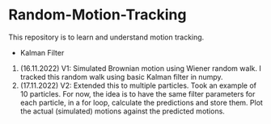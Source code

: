 # Random-Motion-Tracking
This repository is to learn and understand motion tracking. 

* Kalman Filter

1. (16.11.2022) V1: Simulated Brownian motion using Wiener random walk. I tracked this random walk using basic Kalman filter in numpy.
2. (17.11.2022) V2: Extended this to multiple particles. Took an example of 10 particles. For now, the idea is to have the same filter parameters for each particle, in a for loop, calculate the predictions and store them. Plot the actual (simulated) motions against the predicted motions.
